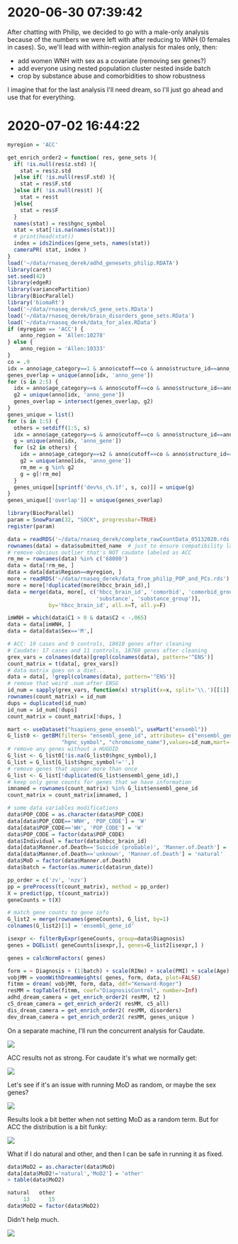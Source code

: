# 2020-06-30 07:39:42

After chatting with Philip, we decided to go with a male-only analysis because
of the numbers we were left with after reducing to WNH (0 females in cases). So,
we'll lead with within-region analysis for males only, then:

* add women WNH with sex as a covariate (removing sex genes?)
* add everyone using nested population cluster nested inside batch
* crop by substance abuse and comorbidities to show robustness

I imagine that for the last analysis I'll need dream, so I'll just go ahead and
use that for everything.

# 2020-07-02 16:44:22

```r
myregion = 'ACC'

get_enrich_order2 = function( res, gene_sets ){
  if( !is.null(res$z.std) ){
    stat = res$z.std
  }else if( !is.null(res$F.std) ){
    stat = res$F.std
  }else if( !is.null(res$t) ){
    stat = res$t
  }else{
    stat = res$F
  }
  names(stat) = res$hgnc_symbol
  stat = stat[!is.na(names(stat))]
  # print(head(stat))
  index = ids2indices(gene_sets, names(stat))
  cameraPR( stat, index )
}
load('~/data/rnaseq_derek/adhd_genesets_philip.RDATA')
library(caret)
set.seed(42)
library(edgeR)
library(variancePartition)
library(BiocParallel)
library('biomaRt')
load('~/data/rnaseq_derek/c5_gene_sets.RData')
load('~/data/rnaseq_derek/brain_disorders_gene_sets.RData')
load('~/data/rnaseq_derek/data_for_alex.RData')
if (myregion == 'ACC') {
    anno_region = 'Allen:10278'
} else {
    anno_region = 'Allen:10333'
}
co = .9 
idx = anno$age_category==1 & anno$cutoff==co & anno$structure_id==anno_region
genes_overlap = unique(anno[idx, 'anno_gene'])
for (s in 2:5) {
  idx = anno$age_category==s & anno$cutoff==co & anno$structure_id==anno_region
  g2 = unique(anno[idx, 'anno_gene'])
  genes_overlap = intersect(genes_overlap, g2)
}
genes_unique = list()
for (s in 1:5) {
  others = setdiff(1:5, s)
  idx = anno$age_category==s & anno$cutoff==co & anno$structure_id==anno_region
  g = unique(anno[idx, 'anno_gene'])
  for (s2 in others) {
    idx = anno$age_category==s2 & anno$cutoff==co & anno$structure_id==anno_region
    g2 = unique(anno[idx, 'anno_gene'])
    rm_me = g %in% g2
    g = g[!rm_me]
  }
  genes_unique[[sprintf('dev%s_c%.1f', s, co)]] = unique(g)
}
genes_unique[['overlap']] = unique(genes_overlap)

library(BiocParallel)
param = SnowParam(32, "SOCK", progressbar=TRUE)
register(param)

data = readRDS('~/data/rnaseq_derek/complete_rawCountData_05132020.rds')
rownames(data) = data$submitted_name  # just to ensure compatibility later
# remove obvious outlier that's NOT caudate labeled as ACC
rm_me = rownames(data) %in% c('68080')
data = data[!rm_me, ]
data = data[data$Region==myregion, ]
more = readRDS('~/data/rnaseq_derek/data_from_philip_POP_and_PCs.rds')
more = more[!duplicated(more$hbcc_brain_id),]
data = merge(data, more[, c('hbcc_brain_id', 'comorbid', 'comorbid_group',
                            'substance', 'substance_group')],
             by='hbcc_brain_id', all.x=T, all.y=F)

imWNH = which(data$C1 > 0 & data$C2 < -.065)
data = data[imWNH, ]
data = data[data$Sex=='M',]

# ACC: 19 cases and 9 controls, 18610 genes after cleaning
# Caudate: 17 cases and 11 controls, 18760 genes after cleaning
grex_vars = colnames(data)[grepl(colnames(data), pattern='^ENS')]
count_matrix = t(data[, grex_vars])
# data matrix goes on a diet...
data = data[, !grepl(colnames(data), pattern='^ENS')]
# remove that weird .num after ENSG
id_num = sapply(grex_vars, function(x) strsplit(x=x, split='\\.')[[1]][1])
rownames(count_matrix) = id_num
dups = duplicated(id_num)
id_num = id_num[!dups]
count_matrix = count_matrix[!dups, ]

mart <- useDataset("hsapiens_gene_ensembl", useMart("ensembl"))
G_list0 <- getBM(filters= "ensembl_gene_id", attributes= c("ensembl_gene_id",
                 "hgnc_symbol", "chromosome_name"),values=id_num,mart= mart)
# remove any genes without a HUGOID
G_list <- G_list0[!is.na(G_list0$hgnc_symbol),]
G_list = G_list[G_list$hgnc_symbol!='',]
# remove genes that appear more than once
G_list <- G_list[!duplicated(G_list$ensembl_gene_id),]
# keep only gene counts for genes that we have information
imnamed = rownames(count_matrix) %in% G_list$ensembl_gene_id
count_matrix = count_matrix[imnamed, ]

# some data variables modifications
data$POP_CODE = as.character(data$POP_CODE)
data[data$POP_CODE=='WNH', 'POP_CODE'] = 'W'
data[data$POP_CODE=='WH', 'POP_CODE'] = 'W'
data$POP_CODE = factor(data$POP_CODE)
data$Individual = factor(data$hbcc_brain_id)
data[data$Manner.of.Death=='Suicide (probable)', 'Manner.of.Death'] = 'Suicide'
data[data$Manner.of.Death=='unknown', 'Manner.of.Death'] = 'natural'
data$MoD = factor(data$Manner.of.Death)
data$batch = factor(as.numeric(data$run_date))

pp_order = c('zv', 'nzv')
pp = preProcess(t(count_matrix), method = pp_order)
X = predict(pp, t(count_matrix))
geneCounts = t(X)

# match gene counts to gene info
G_list2 = merge(rownames(geneCounts), G_list, by=1)
colnames(G_list2)[1] = 'ensembl_gene_id'

isexpr <- filterByExpr(geneCounts, group=data$Diagnosis)
genes = DGEList( geneCounts[isexpr,], genes=G_list2[isexpr,] ) 

genes = calcNormFactors( genes)

form = ~ Diagnosis + (1|batch) + scale(RINe) + scale(PMI) + scale(Age) + (1|MoD)
vobjMM = voomWithDreamWeights( genes, form, data, plot=FALSE)
fitmm = dream( vobjMM, form, data, ddf="Kenward-Roger")
resMM = topTable(fitmm, coef="DiagnosisControl", number=Inf) 
adhd_dream_camera = get_enrich_order2( resMM, t2 ) 
c5_dream_camera = get_enrich_order2( resMM, c5_all)
dis_dream_camera = get_enrich_order2( resMM, disorders)
dev_dream_camera = get_enrich_order2( resMM, genes_unique )
```

On a separate machine, I'll run the concurrent analysis for Caudate.

![](images/2020-07-02-17-11-33.png)

ACC results not as strong. For caudate it's what we normally get:

![](images/2020-07-02-17-22-44.png)

Let's see if it's an issue with running MoD as random, or maybe the sex genes?

![](images/2020-07-02-17-43-52.png)

Results look a bit better when not setting MoD as a random term. But for ACC the
distribution is a bit funky:

![](images/2020-07-02-17-47-31.png)

What if I do natural and other, and then I can be safe in running it as fixed.

```r
data$MoD2 = as.character(data$MoD)
data[data$MoD2!='natural','MoD2'] = 'other'
> table(data$MoD2)

natural   other 
     13      15 
data$MoD2 = factor(data$MoD2)
```

Didn't help much. 

![](images/2020-07-02-18-05-46.png)


